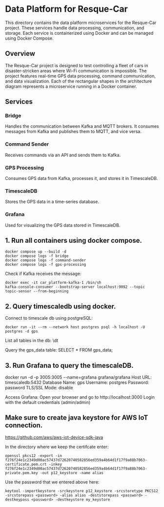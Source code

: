# Data Platform for Resque-Car

This directory contains the data platform microservices for the Resque-Car project. These services handle data processing, communication, and storage. Each service is containerized using Docker and can be managed using Docker Compose.

## Overview

The Resque-Car project is designed to test controlling a fleet of cars in disaster-stricken areas where Wi-Fi communication is impossible. The project features real-time GPS data processing, command communication, and data visualization. Each of the rectangular shapes in the architecture diagram represents a microservice running in a Docker container.

## Services

### Bridge

Handles the communication between Kafka and MQTT brokers. It consumes messages from Kafka and publishes them to MQTT, and vice versa.

### Command Sender

Receives commands via an API and sends them to Kafka.

### GPS Processing

Consumes GPS data from Kafka, processes it, and stores it in TimescaleDB.

### TimescaleDB

Stores the GPS data in a time-series database.

### Grafana

Used for visualizing the GPS data stored in TimescaleDB.

## 1. Run all containers using docker compose.
```
docker compose up --build -d
docker compose logs -f bridge
docker compose logs -f command-sender
docker compose logs -f gps-processing
```

Check if Kafka receives the message:
```
docker exec -it car_platform-kafka-1 /bin/sh
kafka-console-consumer --bootstrap-server localhost:9092 --topic topic-sensor --from-beginning
```

## 2. Query timescaledb using docker.
Connect to timescale db using postgreSQL:
```
docker run -it --rm --network host postgres psql -h localhost -U postgres -d gps
```

List all tables in the db:
\dt

Query the gps_data table:
SELECT * FROM gps_data;

## 3. Run Grafana to query the timescaleDB.
docker run -d -p 3005:3005 --name=grafana grafana/grafana
Host URL: timescaledb:5432
Database Name: gps
Username: postgres
Password: password
TLS/SSL Mode: disable

Access Grafana:
Open your browser and go to http://localhost:3000
Login with the default credentials (admin/admin)

## Make sure to create java keystore for AWS IoT connection.
https://github.com/aws/aws-iot-device-sdk-java

In the directory where we keep the certifcate enter:
```
openssl pkcs12 -export -in f276f24e1c2349d00ac57437d72620740582856ed359a4b64d1f17f9a88b7063-certificate.pem.crt -inkey f276f24e1c2349d00ac57437d72620740582856ed359a4b64d1f17f9a88b7063-private.pem.key -out p12_keystore -name alias
```

Use the password that we entered above here:
```
keytool -importkeystore -srckeystore p12_keystore -srcstoretype PKCS12 -srcstorepass <password> -alias alias -deststorepass <password> -destkeypass <password> -destkeystore my_keystore
```
